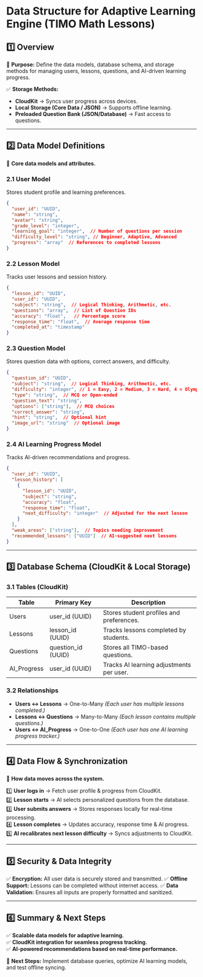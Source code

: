 # **Data Structure for Adaptive Learning Engine (TIMO Math Lessons)**

## **1️⃣ Overview**
📌 **Purpose:** Define the data models, database schema, and storage methods for managing users, lessons, questions, and AI-driven learning progress.

✅ **Storage Methods:**
- **CloudKit** → Syncs user progress across devices.
- **Local Storage (Core Data / JSON)** → Supports offline learning.
- **Preloaded Question Bank (JSON/Database)** → Fast access to questions.

---

## **2️⃣ Data Model Definitions**
📌 **Core data models and attributes.**

### **2.1 User Model**
Stores student profile and learning preferences.
```json
{
  "user_id": "UUID",
  "name": "string",
  "avatar": "string",
  "grade_level": "integer",
  "learning_goal": "integer",  // Number of questions per session
  "difficulty_level": "string", // Beginner, Adaptive, Advanced
  "progress": "array"  // References to completed lessons
}
```

### **2.2 Lesson Model**
Tracks user lessons and session history.
```json
{
  "lesson_id": "UUID",
  "user_id": "UUID",
  "subject": "string",  // Logical Thinking, Arithmetic, etc.
  "questions": "array",  // List of Question IDs
  "accuracy": "float",   // Percentage score
  "response_time": "float",  // Average response time
  "completed_at": "timestamp"
}
```

### **2.3 Question Model**
Stores question data with options, correct answers, and difficulty.
```json
{
  "question_id": "UUID",
  "subject": "string",  // Logical Thinking, Arithmetic, etc.
  "difficulty": "integer", // 1 = Easy, 2 = Medium, 3 = Hard, 4 = Olympiad
  "type": "string",  // MCQ or Open-ended
  "question_text": "string",
  "options": ["string"],  // MCQ choices
  "correct_answer": "string",
  "hint": "string",  // Optional hint
  "image_url": "string"  // Optional image
}
```

### **2.4 AI Learning Progress Model**
Tracks AI-driven recommendations and progress.
```json
{
  "user_id": "UUID",
  "lesson_history": [
    {
      "lesson_id": "UUID",
      "subject": "string",
      "accuracy": "float",
      "response_time": "float",
      "next_difficulty": "integer"  // Adjusted for the next lesson
    }
  ],
  "weak_areas": ["string"],  // Topics needing improvement
  "recommended_lessons": ["UUID"]  // AI-suggested next lessons
}
```

---

## **3️⃣ Database Schema (CloudKit & Local Storage)**

### **3.1 Tables (CloudKit)**
| **Table**        | **Primary Key**  | **Description**  |
|----------------|----------------|----------------|
| Users         | user_id (UUID)  | Stores student profiles and preferences. |
| Lessons       | lesson_id (UUID) | Tracks lessons completed by students. |
| Questions     | question_id (UUID) | Stores all TIMO-based questions. |
| AI_Progress   | user_id (UUID)  | Tracks AI learning adjustments per user. |

### **3.2 Relationships**
- **Users ↔ Lessons** → One-to-Many *(Each user has multiple lessons completed.)*
- **Lessons ↔ Questions** → Many-to-Many *(Each lesson contains multiple questions.)*
- **Users ↔ AI_Progress** → One-to-One *(Each user has one AI learning progress tracker.)*

---

## **4️⃣ Data Flow & Synchronization**
📌 **How data moves across the system.**

1️⃣ **User logs in** → Fetch user profile & progress from CloudKit.  
2️⃣ **Lesson starts** → AI selects personalized questions from the database.  
3️⃣ **User submits answers** → Stores responses locally for real-time processing.  
4️⃣ **Lesson completes** → Updates accuracy, response time & AI progress.  
5️⃣ **AI recalibrates next lesson difficulty** → Syncs adjustments to CloudKit.  

---

## **5️⃣ Security & Data Integrity**
✅ **Encryption:** All user data is securely stored and transmitted.
✅ **Offline Support:** Lessons can be completed without internet access.
✅ **Data Validation:** Ensures all inputs are properly formatted and sanitized.

---

## **6️⃣ Summary & Next Steps**
✅ **Scalable data models for adaptive learning.**  
✅ **CloudKit integration for seamless progress tracking.**  
✅ **AI-powered recommendations based on real-time performance.**  

📌 **Next Steps:** Implement database queries, optimize AI learning models, and test offline syncing.


